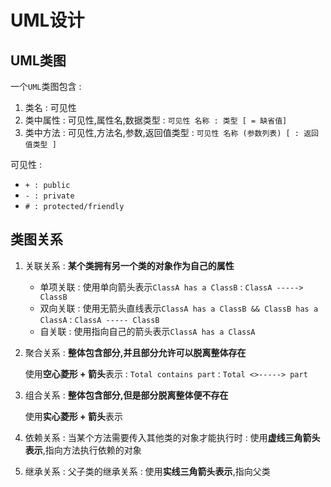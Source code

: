 # UML设计

## UML类图

一个`UML`类图包含 :

1. 类名 : 可见性 
2. 类中属性 : 可见性,属性名,数据类型 : `可见性 名称 : 类型 [ = 缺省值]`
3. 类中方法 : 可见性,方法名,参数,返回值类型 : `可见性 名称 (参数列表) [ : 返回值类型 ]` 

可见性 :

* `+ : public`
* `- : private`
* `# : protected/friendly`

## 类图关系

1. 关联关系 : **某个类拥有另一个类的对象作为自己的属性**

   * 单项关联 : 使用单向箭头表示`ClassA has a ClassB` : `ClassA -----> ClassB`
   * 双向关联 : 使用无箭头直线表示`ClassA has a ClassB && ClassB has a ClassA` : `ClassA ----- ClassB`
   * 自关联 : 使用指向自己的箭头表示`ClassA has a ClassA` 

2. 聚合关系 : **整体包含部分,并且部分允许可以脱离整体存在**

   使用**空心菱形 + 箭头**表示 : `Total contains part` :  `Total <>-----> part`

3. 组合关系 : **整体包含部分,但是部分脱离整体便不存在**

   使用**实心菱形 + 箭头**表示

4. 依赖关系 : 当某个方法需要传入其他类的对象才能执行时 : 使用**虚线三角箭头表示**,指向方法执行依赖的对象

5. 继承关系 : 父子类的继承关系 : 使用**实线三角箭头表示**,指向父类

 